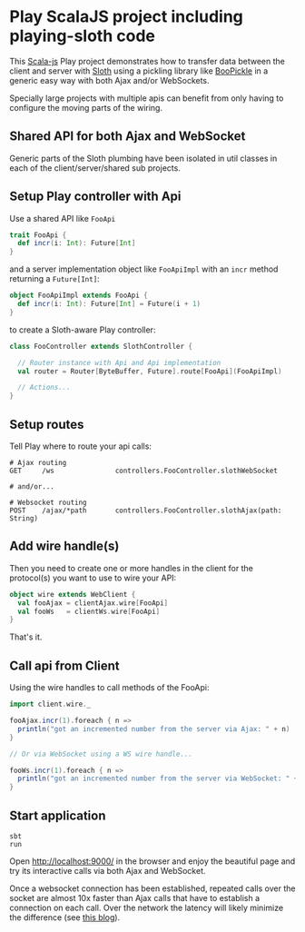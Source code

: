 # Play ScalaJS project including playing-sloth code

This [Scala-js](https://www.scala-js.org) Play project demonstrates how to transfer data between the client and server with [Sloth](https://github.com/cornerman/sloth) using a pickling library like [BooPickle](https://boopickle.suzaku.io) in a generic easy way with both Ajax and/or WebSockets.

Specially large projects with multiple apis can benefit from only having to configure the moving parts of the wiring.


## Shared API for both Ajax and WebSocket

Generic parts of the Sloth plumbing have been isolated in util classes in each of the client/server/shared sub projects.


## Setup Play controller with Api

Use a shared API like `FooApi`

```scala
trait FooApi {
  def incr(i: Int): Future[Int]
}
```
and a server implementation object like `FooApiImpl` with an `incr` method returning a `Future[Int]`:

```scala
object FooApiImpl extends FooApi {
  def incr(i: Int): Future[Int] = Future(i + 1)
}
```

to create a Sloth-aware Play controller:

```scala
class FooController extends SlothController {

  // Router instance with Api and Api implementation
  val router = Router[ByteBuffer, Future].route[FooApi](FooApiImpl)

  // Actions...
}
```

## Setup routes

Tell Play where to route your api calls:

```                  
# Ajax routing
GET     /ws               controllers.FooController.slothWebSocket
              
# and/or...

# Websocket routing
POST    /ajax/*path       controllers.FooController.slothAjax(path: String)
```

## Add wire handle(s)

Then you need to create one or more handles in the client for the protocol(s) you want to use to wire your API:

```scala
object wire extends WebClient {
  val fooAjax = clientAjax.wire[FooApi]
  val fooWs   = clientWs.wire[FooApi]
}
```

That's it.

## Call api from Client

Using the wire handles to call methods of the FooApi:

```scala
import client.wire._

fooAjax.incr(1).foreach { n =>
  println("got an incremented number from the server via Ajax: " + n)
}

// Or via WebSocket using a WS wire handle...

fooWs.incr(1).foreach { n =>
  println("got an incremented number from the server via WebSocket: " + n)
}
```

## Start application

    sbt
    run

Open [http://localhost:9000/](http://localhost:9000/) in the browser and enjoy the beautiful page and try its interactive calls via both Ajax and WebSocket.

Once a websocket connection has been established, repeated calls over the socket are almost 10x faster than Ajax calls that have to establish a connection on each call. Over the network the latency will likely minimize the difference (see [this blog](https://www.peterbe.com/plog/websockets-vs-xhr-2019)).
